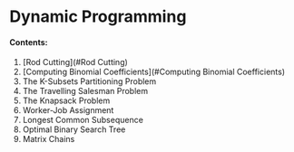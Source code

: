 # Dynamic Programming

#### Contents:

1. [Rod Cutting](#Rod Cutting)
2. [Computing Binomial Coefficients](#Computing Binomial Coefficients)
3. The K-Subsets Partitioning Problem
4. The Travelling Salesman Problem
5. The Knapsack Problem
6. Worker-Job Assignment
7. Longest Common Subsequence
8. Optimal Binary Search Tree
9. Matrix Chains